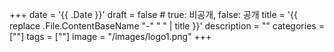 +++
date = '{{ .Date }}'
draft = false # true: 비공개, false: 공개
title = '{{ replace .File.ContentBaseName "-" " " | title }}'
description = ""
categories = [""]
tags = [""]
image = "/images/logo1.png"
+++


